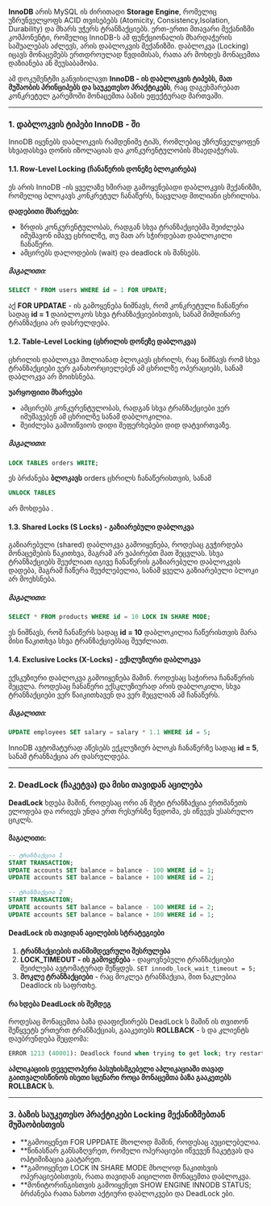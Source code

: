 **InnoDB** არის MySQL ის ძირითადი **Storage Engine**, რომელიც უზრუნველყოფს ACID თვისებებს (Atomicity, Consistency,Isolation, Durability) და მხარს უჭერს ტრანზაქციებს.
ერთ-ერთი მთავარი მექანიზმი კომპონენტი, რომელიც InnoDB-ს ამ ფუნქციონალის მხარდაჭერის საშუალებას აძლევს, არის დაბლოკვის მექანიზმი. დაბლოკვა (Locking)
იცავს მონაცემებს ერთდროულად წვდიმისას, რათა არ მოხდეს მონაცემთა დაზიანება ან შეუსაბამობა.

ამ დოკუმენტში განვიხილავთ **InnoDB - ის დაბლოკვის ტიპებს, მათ მუშაობის პრინციპებს და საუკეთესო პრაქტიკებს**, რაც დაგეხმარებათ კონკრეტულ გარემოში მონაცემთა ბაზის ეფექტურად მართვაში.

---

### 1. დაბლოკვის ტიპები InnoDB - ში
InnoDB იყენებს დაბლოკვის რამდენიმე ტიპს, რომლებიც უზრუნველყოფენ სხვადასხვა დონის იზოლაციას და კონკურენტულობის მხაედაჭერას.

#### 1.1. Row-Level Locking (ჩანაწერის დონეზე ბლოკირება)

ეს არის InnoDB -ის ყველაზე ხშირად გამოყენებადი დაბლოკვის მექანიზმი, რომელიც ბლოკავს კონკრეტულ ჩანაწერს, ნაცვლად მთლიანი ცხრილისა.

**დადებითი მხარეები:**
- ზრდის კონკურენტულობას, რადგან სხვა ტრანზაქციებმა შეიძლება იმუშავონ იმავე ცხრილზე, თუ მათ არ სჭირდებათ დაბლოკილი ჩანაწერი.
- ამცირებს დალოდების (wait) და deadlock ის შანსებს.

##### მაგალითი:

```sql
SELECT * FROM users WHERE id = 1 FOR UPDATE;
```

აქ **FOR UPDATAE** - ის გამოყენება ნიშნავს, რომ კონკრეტული ჩანაწერი სადაც **id = 1** დაიბლოკოს სხვა ტრანზაქციებისთვის, სანამ მიმდინარე ტრანზაქცია არ დასრულდება.

#### 1.2. Table-Level Locking (ცხრილის დონეზე დაბლოკვა)

ცხრილის დაბლოკვა მთლიანად ბლოკავს ცხრილს, რაც ნიშნავს რომ სხვა ტრანზაქციები ვერ განახორციელებენ ამ ცხრილზე ოპერაციებს, სანამ დაბლოკვა არ მოიხსნება.

**უარყოფითი მხარეები**
- ამცირებს კონკურენტულობას, რადგან სხვა ტრანზაქციები ვერ იმუშავებენ ამ ცხრილზე სანამ დაბლოკილია.
- შეიძლება გამოიწვიოს დიდი შეფერხებები დიდ დატვირთვაზე.

##### მაგალითი:
```sql
LOCK TABLES orders WRITE;
```
ეს ბრძანება **ბლოკავს** orders ცხრილს ჩანაწერისთვის, სანამ 
```sql
UNLOCK TABLES
```
 არ მოხდება .

#### 1.3. Shared Locks (S Locks) - გაზიარებული დაბლოკვა

გაზიარებული (shared) დაბლოკვა გამოიყენება, როდესაც გვჭირდება მონაცემების წაკითხვა, მაგრამ არ ვაპირებთ მათ შეცვლას.
სხვა ტრანზაქციებს შეუძლიათ იგივე ჩანაწერის გაზიარებული დაბლოკვის დადება, მაგრამ ჩაწერა შეუძლებელია, სანამ ყველა გაზიარებული ბლოკი არ მოეხსნება.

##### მაგალითი: 
```sql
SELECT * FROM products WHERE id = 10 LOCK IN SHARE MODE;
```

ეს ნიშნავს, რომ ჩანაწერს სადაც **id = 10** დაბლოკილია ჩაწერისთვის მარა მისი წაკითხვა სხვა ტრანზაქციებსაც შეუძლიათ.

#### 1.4. Exclusive Locks (X-Locks) - ექსლუზიური დაბლოკვა

ექსკუზიური დაბლოკვა გამოიყენება მაშინ. როდესაც საჭიროა ჩანაწერის შეცვლა. როდესაც ჩანაწერი ექსკლუზიურად არის დაბლოკილი, სხვა ტრანზაქციები ვერ წაიკითხავენ და ვერ შეცვლიან ამ ჩანაწერს.

##### მაგალითი: 

```sql
UPDATE employees SET salary = salary * 1.1 WHERE id = 5;
```

InnoDB ავტომატურად აწესებს ექკლუზიურ ბლოკს ჩანაწერზე სადაც **id = 5**, სანამ ტრანზაქცია არ დასრულდება.

---

### 2. DeadLock (ჩაკეტვა) და მისი თავიდან აცილება

**DeadLock** ხდება მაშინ, როდესაც ორი ან მეტი ტრანზაქცია ერთმანეთს ელოდება და ორივეს უნდა ერთ რესურსზე წვდომა, ეს იწვევს უსასრულო ციკლს.

#### მაგალითი:

```sql
-- ტრანზაქცია 1
START TRANSACTION;
UPDATE accounts SET balance = balance - 100 WHERE id = 1;
UPDATE accounts SET balance = balance + 100 WHERE id = 2;

-- ტრანზაქცია 2
START TRANSACTION;
UPDATE accounts SET balance = balance - 100 WHERE id = 2;
UPDATE accounts SET balance = balance + 100 WHERE id = 1;
```

#### DeadLock ის თავიდან აცილების სტრატეგიები

1. **ტრანზაქციების თანმიმდევრული შესრულება**
2. **LOCK_TIMEOUT - ის გამოყენება** - დაყოვნებული ტრანზაქციები შეიძლება ავტომატურად შეწყდეს. `SET innodb_lock_wait_timeout = 5;`
3. **მოკლე ტრანზაქციები** - რაც მოკლეა ტრანზაქცია, მით ნაკლებია Deadlock ის საფრთხე.


#### რა ხდება DeadLock ის შემდეგ

როდესაც მონაცემთა ბაზა დააფიქსირებს DeadLock ს მაშინ ის თვითონ შეწყვეტს ერთერთ ტრანზაქციას, გააკეთებს **ROLLBACK** - ს და კლიენტს დაუბრუნდება შეცდომა:

```sql
ERROR 1213 (40001): Deadlock found when trying to get lock; try restarting transaction
```

**აპლიკაციის დეველოპერი პასუხისმგებელი აპლიკაციაში თავად გაითვალისწინოს ისეთი სცენარი როცა მონაცემთა ბაზა გააკეთებს ROLLBACK ს.**

---

### 3. ბაზის საუკეთესო პრაქტიკები Locking მექანიზმებთან მუშაობისთვის

- **გამოიყენეთ FOR UPPDATE მხოლოდ მაშინ, როდესაც აუცილებელია.
- **წინასწარ განსაზღვრეთ, რომელი ოპერაციები იწვევენ ჩაკეტვას და ოპტიმიზაცია გაატარეთ.
- **გამოიყენეთ LOCK IN SHARE MODE მხოლოდ წაკითხვის ოპერაციებისთვის, რათა თავიდან აიცილოთ მონაცემთა დაბლოკვა.
- **მონიტორინგისთვის გამოიყენეთ SHOW ENGINE INNODB STATUS; ბრძანება რათა ნახოთ აქტიური დაბლოკვები და DeadLock ები.






